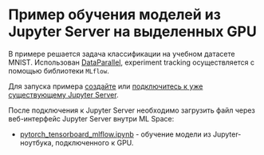 # Пример обучения моделей из Jupyter Server на выделенных GPU

В примере решается задача классификации на учебном датасете MNIST. Использован [DataParallel](https://pytorch.org/tutorials/beginner/blitz/data_parallel_tutorial.html), experiment tracking осуществляется с помощью библиотеки `MLflow`.

Для запуска примера [создайте](https://cloud.ru/ru/docs/aicloud/mlspace/concepts/guides/guides__jupyter/environments__environments__jupyter-server__create-new-jupyter-server.html) или [подключитесь к уже существующему Jupyter Server](https://cloud.ru/ru/docs/aicloud/mlspace/concepts/guides/guides__jupyter/environments__environments__jupyter-server__connect-to-exist.html).

После подключения к Jupyter Server необходимо загрузить файл через веб-интерфейс Jupyter Server внутри ML Space:

 * [pytorch_tensorboard_mlflow.ipynb](pytorch_tensorboard_mlflow.ipynb) - обучение модели из Jupyter-ноутбука, подключенного к GPU.
